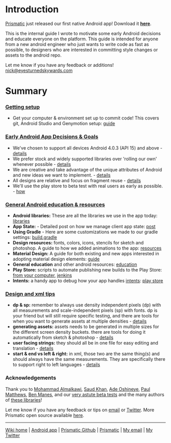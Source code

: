 # Introduction
[Prismatic](http://getprismatic.com) just released our first native Android app! Download it [**here**](https://play.google.com/store/apps/details?id=com.Prismatic.android).

This is the internal guide I wrote to motivate some early Android decisions and educate everyone on the platform.
This guide is intended for anyone from a new android engineer who just wants to write code as fast as possible, to designers who are interested in committing style changes or assets to the android repo.

Let me know if you have any feedback or additions! nick@eyesturnedskywards.com

# Summary
### [Getting setup](Setup.md)
* Get your computer & environment set up to commit code! This covers git, Android Studio and Genymotion setup: [guide](Setup.md)

### [Early Android App Decisions & Goals](EarlyAndroidAppDecisions&Goals.md)
* We've chosen to support all devices Android 4.0.3 (API 15) and above - [details](EarlyAndroidAppDecisions&Goals.md#our-app-will-support-android-403-api-15-and-above)
* We prefer stock and widely supported libraries over 'rolling our own' whenever possible - [details](EarlyAndroidAppDecisions&Goals.md#we-prefer-stock-and-widely-supported-libraries-over-rolling-our-own-whenever-possible)
* We are creative and take advantage of the unique attributes of Android and new ideas we want to implement. - [details](EarlyAndroidAppDecisions&Goals.md#we-are-creative-and-take-advantage-of-the-unique-attributes-of-android)
* All designs are relative and focus on fragment reuse - [details](EarlyAndroidAppDecisions&Goals.md#all-designs-are-relative-and-focus-on-fragment-reuse)
* We'll use the play store to beta test with real users as early as possible. - [how](EarlyAndroidAppDecisions&Goals.md#using-the-play-store-for-alpha--beta-testing)

### [General Android education & resources](GeneralAndroidTemplates&Education.md)
* **Android libraries:** These are all the libraries we use in the app today: [libraries](Libraries.md)
* **App State:** - Detailed post on how we manage client app state: [post](http://blog.getprismatic.com/android-state-saving/)
* **Using Gradle** - Here are some customizations we made to our gradle settings: [build.gradle](GeneralAndroidTemplates&Education.md#buildgradle)
* **Design resources:** fonts, colors, icons, stencils for sketch and photoshop. A guide to how we added animations to the app: [resources](GeneralAndroidTemplates&Education.md#design-templates)
* **Material Design:** A guide for both existing and new apps interested in adopting material design elements: [guide](MaterialDesign.md)
* **General education** and other android resources: [education](GeneralAndroidTemplates&Education.md#general-education-and-other-guides)
* **Play Store:** scripts to automate publishing new builds to the Play Store: [from your computer](https://github.com/googlesamples/android-play-publisher-api), [jenkins](https://wiki.jenkins-ci.org/display/JENKINS/Google+Play+Android+Publisher+Plugin)
* **Intents:** a handy app to debug how your app handles [intents](http://developer.android.com/guide/components/intents-filters.html): [play store](https://play.google.com/store/apps/details?id=uk.co.ashtonbrsc.android.intentintercept&hl=en)

### [Design and xml tips](DesignAndXmlTips.md)
* **dp & sp:** remember to always use density independent pixels (dp) with all measurements and scale-independent pixels (sp) with fonts. dp is your friend but will still require specific testing, and there are tools for when you want to generate assets at multiple densities - [details](DesignAndXmlTips.md#dp--sp)
* **generating assets:** assets needs to be generated in multiple sizes for the different screen density buckets.  there are tools for doing it automatically from sketch & photoshop - [details](DesignAndXmlTips.md#generating-assets)
* **user facing strings:** they should all be in one file for easy editing and translation - [details](DesignAndXmlTips.md#user-facing-strings)
* **start & end vs left & right:** in xml, those two are the same thing(s) and should always have the same measurements.  They are specifically there to support right to left languages - [details](DesignAndXmlTips.md#right-to-left-language-support)

### Acknowledgements
Thank you to [Mohammad Almalkawi](https://twitter.com/moh), [Saud Khan](https://twitter.com/bidyut), [Ade Oshineye](https://plus.google.com/+AdeOshineye), [Paul Matthews](https://plus.google.com/+PaulMatthews86), [Ben Manes](https://github.com/ben-manes), and our [very astute beta tests](http://getprismatic.com/androidbetatesters) and the many authors of [these libraries](Libraries.md)! 

Let me know if you have any feedback or tips on [email](mailto:nick@eyesturnedskywards.com) or [Twitter](http://twitter.com/njs). More Prismatic open source available [here](http://github.com/Prismatic/).

---
[Wiki home](https://github.com/nstevens/androidguide/) | [Android app](http://play.google.com/store/apps/details?id=com.Prismatic.android) | [Prismatic Github](http://github.com/Prismatic) | [Prismatic](http://getprismatic.com) | [My email](mailto:nick@eyesturnedskywards.com) | [My Twitter](http://twitter.com/njs)
